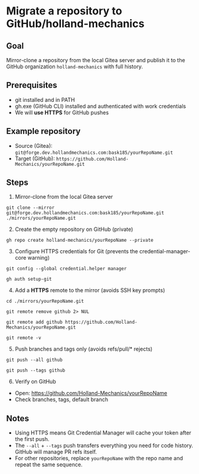 # Migrate a repository to GitHub/holland-mechanics

## Goal
Mirror-clone a repository from the local Gitea server and publish it to the GitHub organization `holland-mechanics` with full history.  

## Prerequisites
- git installed and in PATH
- gh.exe (GitHub CLI) installed and authenticated with work credentials
- We will **use HTTPS** for GitHub pushes

## Example repository
- Source (Gitea): `git@forge.dev.hollandmechanics.com:bask185/yourRepoName.git`
- Target (GitHub): `https://github.com/Holland-Mechanics/yourRepoName.git`

## Steps

1) Mirror-clone from the local Gitea server
```
git clone --mirror git@forge.dev.hollandmechanics.com:bask185/yourRepoName.git ./mirrors/yourRepoName.git
```

2) Create the empty repository on GitHub (private)
```
gh repo create holland-mechanics/yourRepoName --private
```

3) Configure HTTPS credentials for Git (prevents the credential-manager-core warning)
```
git config --global credential.helper manager
```
```
gh auth setup-git
```

4) Add a **HTTPS** remote to the mirror (avoids SSH key prompts)
```
cd ./mirrors/yourRepoName.git
```
```
git remote remove github 2> NUL
```
```
git remote add github https://github.com/Holland-Mechanics/yourRepoName.git
```
```
git remote -v
```

5) Push branches and tags only (avoids refs/pull/* rejects)
```
git push --all github
```
```
git push --tags github
```

6) Verify on GitHub
- Open: https://github.com/Holland-Mechanics/yourRepoName
- Check branches, tags, default branch

## Notes
- Using HTTPS means Git Credential Manager will cache your token after the first push.
- The `--all` + `--tags` push transfers everything you need for code history. GitHub will manage PR refs itself.
- For other repositories, replace `yourRepoName` with the repo name and repeat the same sequence.
